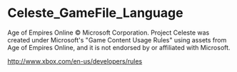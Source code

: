 # Celeste_GameFile_Language

Age of Empires Online © Microsoft Corporation. Project Celeste was created under Microsoft's "Game Content Usage Rules" using assets from Age of Empires Online, and it is not endorsed by or affiliated with Microsoft.

http://www.xbox.com/en-us/developers/rules